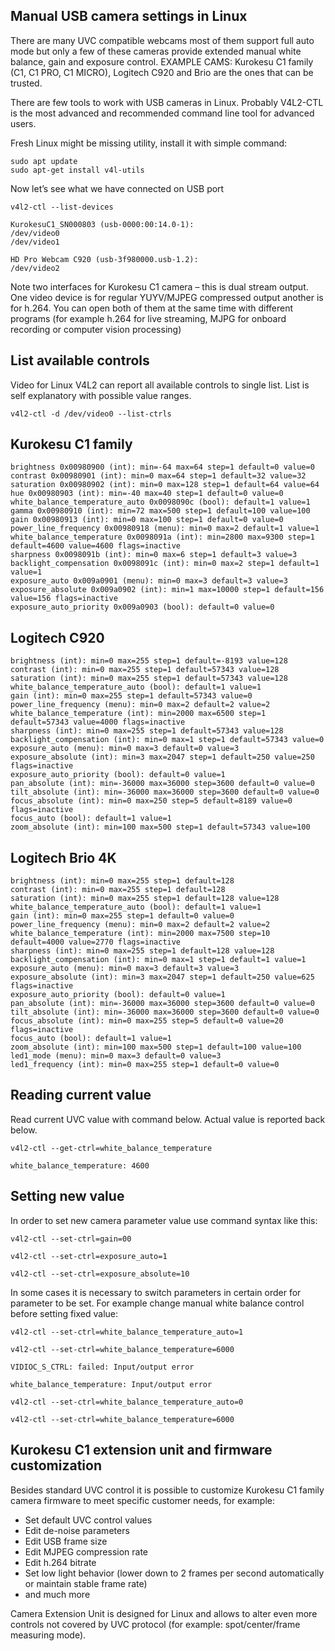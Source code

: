 ## Manual USB camera settings in Linux

There are many UVC compatible webcams most of them support full auto mode but only a
few of these cameras provide extended manual white balance, gain and exposure control.
EXAMPLE CAMS: Kurokesu C1 family (C1, C1 PRO, C1 MICRO), Logitech C920 and Brio are the ones that can be trusted.

There are few tools to work with USB cameras in Linux. Probably V4L2-CTL is the most
advanced and recommended command line tool for advanced users.

Fresh Linux might be missing utility, install it with simple command:

```
sudo apt update
sudo apt-get install v4l-utils
```

Now let’s see what we have connected on USB port

```
v4l2-ctl --list-devices
```
```
KurokesuC1_SN000803 (usb-0000:00:14.0-1):
/dev/video0
/dev/video1
```
```
HD Pro Webcam C920 (usb-3f980000.usb-1.2):
/dev/video2
```

Note two interfaces for Kurokesu C1 camera – this is dual stream output. One video device is
for regular YUYV/MJPEG compressed output another is for h.264. You can open both of
them at the same time with different programs (for example h.264 for live streaming, MJPG
for onboard recording or computer vision processing)

## List available controls

Video for Linux V4L2 can report all available controls to single list. List is self explanatory
with possible value ranges.

```
v4l2-ctl -d /dev/video0 --list-ctrls
```

## Kurokesu C1 family

```
brightness 0x00980900 (int): min=-64 max=64 step=1 default=0 value=0
contrast 0x00980901 (int): min=0 max=64 step=1 default=32 value=32
saturation 0x00980902 (int): min=0 max=128 step=1 default=64 value=64
hue 0x00980903 (int): min=-40 max=40 step=1 default=0 value=0
white_balance_temperature_auto 0x0098090c (bool): default=1 value=1
gamma 0x00980910 (int): min=72 max=500 step=1 default=100 value=100
gain 0x00980913 (int): min=0 max=100 step=1 default=0 value=0
power_line_frequency 0x00980918 (menu): min=0 max=2 default=1 value=1
white_balance_temperature 0x0098091a (int): min=2800 max=9300 step=1 default=4600 value=4600 flags=inactive
sharpness 0x0098091b (int): min=0 max=6 step=1 default=3 value=3
backlight_compensation 0x0098091c (int): min=0 max=2 step=1 default=1 value=1
exposure_auto 0x009a0901 (menu): min=0 max=3 default=3 value=3
exposure_absolute 0x009a0902 (int): min=1 max=10000 step=1 default=156 value=156 flags=inactive
exposure_auto_priority 0x009a0903 (bool): default=0 value=0
```

## Logitech C920

```
brightness (int): min=0 max=255 step=1 default=-8193 value=128
contrast (int): min=0 max=255 step=1 default=57343 value=128
saturation (int): min=0 max=255 step=1 default=57343 value=128
white_balance_temperature_auto (bool): default=1 value=1
gain (int): min=0 max=255 step=1 default=57343 value=0
power_line_frequency (menu): min=0 max=2 default=2 value=2
white_balance_temperature (int): min=2000 max=6500 step=1 default=57343 value=4000 flags=inactive
sharpness (int): min=0 max=255 step=1 default=57343 value=128
backlight_compensation (int): min=0 max=1 step=1 default=57343 value=0
exposure_auto (menu): min=0 max=3 default=0 value=3
exposure_absolute (int): min=3 max=2047 step=1 default=250 value=250 flags=inactive
exposure_auto_priority (bool): default=0 value=1 
pan_absolute (int): min=-36000 max=36000 step=3600 default=0 value=0
tilt_absolute (int): min=-36000 max=36000 step=3600 default=0 value=0
focus_absolute (int): min=0 max=250 step=5 default=8189 value=0 flags=inactive
focus_auto (bool): default=1 value=1
zoom_absolute (int): min=100 max=500 step=1 default=57343 value=100
```

## Logitech Brio 4K

```
brightness (int): min=0 max=255 step=1 default=128
contrast (int): min=0 max=255 step=1 default=128
saturation (int): min=0 max=255 step=1 default=128 value=128
white_balance_temperature_auto (bool): default=1 value=1
gain (int): min=0 max=255 step=1 default=0 value=0
power_line_frequency (menu): min=0 max=2 default=2 value=2
white_balance_temperature (int): min=2000 max=7500 step=10
default=4000 value=2770 flags=inactive
sharpness (int): min=0 max=255 step=1 default=128 value=128
backlight_compensation (int): min=0 max=1 step=1 default=1 value=1
exposure_auto (menu): min=0 max=3 default=3 value=3
exposure_absolute (int): min=3 max=2047 step=1 default=250 value=625 flags=inactive
exposure_auto_priority (bool): default=0 value=1
pan_absolute (int): min=-36000 max=36000 step=3600 default=0 value=0
tilt_absolute (int): min=-36000 max=36000 step=3600 default=0 value=0
focus_absolute (int): min=0 max=255 step=5 default=0 value=20 flags=inactive
focus_auto (bool): default=1 value=1
zoom_absolute (int): min=100 max=500 step=1 default=100 value=100
led1_mode (menu): min=0 max=3 default=0 value=3
led1_frequency (int): min=0 max=255 step=1 default=0 value=0
```

## Reading current value

Read current UVC value with command below. Actual value is reported back below.
```
v4l2-ctl --get-ctrl=white_balance_temperature
```
```
white_balance_temperature: 4600
```

## Setting new value

In order to set new camera parameter value use command syntax like this:

```
v4l2-ctl --set-ctrl=gain=00
```
```
v4l2-ctl --set-ctrl=exposure_auto=1
```
```
v4l2-ctl --set-ctrl=exposure_absolute=10
```


In some cases it is necessary to switch parameters in certain order for parameter to be set. For
example change manual white balance control before setting fixed value:

```
v4l2-ctl --set-ctrl=white_balance_temperature_auto=1
```
```
v4l2-ctl --set-ctrl=white_balance_temperature=6000
```
```
VIDIOC_S_CTRL: failed: Input/output error
```
```
white_balance_temperature: Input/output error
```
```
v4l2-ctl --set-ctrl=white_balance_temperature_auto=0
```
```
v4l2-ctl --set-ctrl=white_balance_temperature=6000
```

## Kurokesu C1 extension unit and firmware customization

Besides standard UVC control it is possible to customize Kurokesu C1 family camera
firmware to meet specific customer needs, for example:

+ Set default UVC control values
+ Edit de-noise parameters
+ Edit USB frame size
+ Edit MJPEG compression rate
+ Edit h.264 bitrate
+ Set low light behavior (lower down to 2 frames per second automatically or maintain stable frame rate)
+ and much more

Camera Extension Unit is designed for Linux and allows to alter even more controls not
covered by UVC protocol (for example: spot/center/frame measuring mode).